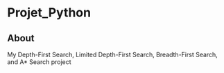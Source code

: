 ﻿# Projet_Python
## About
My Depth-First Search, Limited Depth-First Search, Breadth-First Search, and A* Search project
